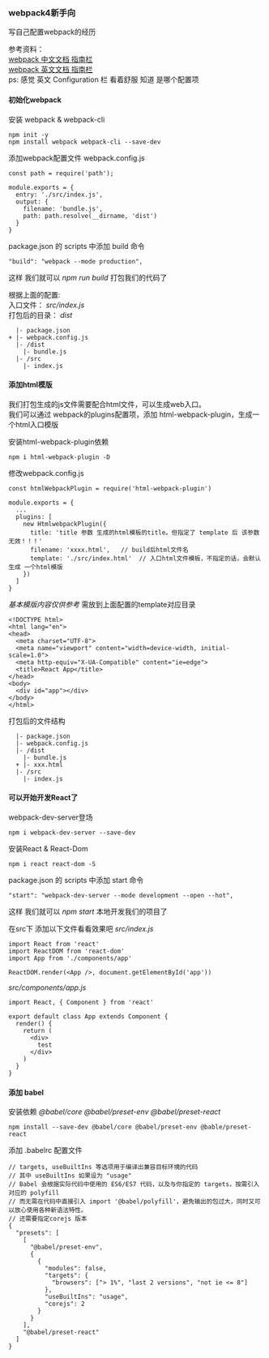 ### webpack4新手向
写自己配置webpack的经历 

参考资料：  
[webpack 中文文档 指南栏](https://www.webpackjs.com/guides/)   
[webpack 英文文档 指南栏](https://webpack.js.org/guides/)  
ps: 感觉 英文 Configuration 栏 看着舒服 知道 是哪个配置项

#### 初始化webpack

安装 webpack & webpack-cli
```
npm init -y
npm install webpack webpack-cli --save-dev
```

添加webpack配置文件 webpack.config.js
```
const path = require('path');

module.exports = {
  entry: './src/index.js',
  output: {
    filename: 'bundle.js',
    path: path.resolve(__dirname, 'dist')
  }
}
```

package.json 的 scripts 中添加 build 命令

```
"build": "webpack --mode production",
```
这样 我们就可以 *npm run build* 打包我们的代码了

根据上面的配置:  
入口文件： *src/index.js*  
打包后的目录： *dist*  
```
  |- package.json
+ |- webpack.config.js
  |- /dist
    |- bundle.js
  |- /src
    |- index.js
```

#### 添加html模版
我们打包生成的js文件需要配合html文件，可以生成web入口。  
我们可以通过 webpack的plugins配置项，添加 html-webpack-plugin，生成一个html入口模版

安装html-webpack-plugin依赖
```
npm i html-webpack-plugin -D
```
修改webpack.config.js 
```
const htmlWebpackPlugin = require('html-webpack-plugin')

module.exports = {
  ...
  plugins: [
    new HtmlwebpackPlugin({
      title: 'title 参数 生成的html模板的title。但指定了 template 后 该参数无效！！！'
      filename: 'xxxx.html',   // build后html文件名
      template: './src/index.html'  // 入口html文件模板，不指定的话，会默认生成 一个html模版
    })
  ]
}
```
*基本模版内容仅供参考*
需放到上面配置的template对应目录
```
<!DOCTYPE html>
<html lang="en">
<head>
  <meta charset="UTF-8">
  <meta name="viewport" content="width=device-width, initial-scale=1.0">
  <meta http-equiv="X-UA-Compatible" content="ie=edge">
  <title>React App</title>
</head>
<body>
  <div id="app"></div>
</body>
</html>
```

打包后的文件结构
```
  |- package.json
  |- webpack.config.js
  |- /dist
    |- bundle.js
  + |- xxx.html
  |- /src
    |- index.js
```
#### 可以开始开发React了 
webpack-dev-server登场
```
npm i webpack-dev-server --save-dev
```
安装React & React-Dom
```
npm i react react-dom -S
```
package.json 的 scripts 中添加 start 命令
```
"start": "webpack-dev-server --mode development --open --hot",
```
这样 我们就可以 *npm start* 本地开发我们的项目了

在src下 添加以下文件看看效果吧
*src/index.js*
```
import React from 'react'
import ReactDOM from 'react-dom'
import App from './components/app'

ReactDOM.render(<App />, document.getElementById('app'))
```
*src/components/app.js*
```
import React, { Component } from 'react'

export default class App extends Component {
  render() {
    return (
      <div>
        test 
      </div>
    )
  }
}
```

#### 添加 babel

安装依赖 *@babel/core @babel/preset-env @babel/preset-react*
```
npm install --save-dev @babel/core @babel/preset-env @bable/preset-react
```

添加 .babelrc 配置文件

```
// targets, useBuiltIns 等选项用于编译出兼容目标环境的代码
// 其中 useBuiltIns 如果设为 "usage"
// Babel 会根据实际代码中使用的 ES6/ES7 代码，以及与你指定的 targets，按需引入对应的 polyfill
// 而无需在代码中直接引入 import '@babel/polyfill'，避免输出的包过大，同时又可以放心使用各种新语法特性。
// 还需要指定corejs 版本
{
  "presets": [
    [
      "@babel/preset-env",
      {
        {
          "modules": false,
          "targets": {
            "browsers": ["> 1%", "last 2 versions", "not ie <= 8"]
          },
          "useBuiltIns": "usage",
          "corejs": 2
        } 
      }
    ],
    "@babel/preset-react"
  ]
}
```